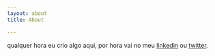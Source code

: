 ```yaml
---
layout: about
title: About

---
```


qualquer hora eu crio algo aqui, por hora vai no meu [linkedin](https://www.linkedin.com/in/hugopenna/) ou [twitter](https://twitter.com/hugopenna).
